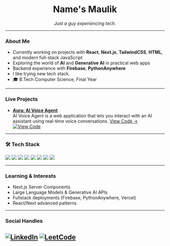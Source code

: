 <h1 align="center">Name's Maulik</h1>
<p align="center">
  <em>Just a guy experiencing tech.</em>
</p>

---

### About Me

- Currently working on projects with **React**, **Next.js**, **TailwindCSS**, **HTML**, and modern full-stack JavaScript
- Exploring the world of **AI** and **Generative AI** in practical web apps
- Backend experience with **Firebase**, **PythonAnywhere**
- I like trying new tech stack.
- 🎓 B.Tech Computer Science, Final Year

---
### Live Projects  

- **[Aura: AI Voice Agent](https://maulik-g.github.io/ai-voice-agent/)**  
  AI Voice Agent is a web application that lets you interact with an AI assistant using real-time voice conversations.
  [View Code →](https://github.com/Maulik-G/aura-voice-agent)
  [![View Code](https://img.shields.io/badge/View_Code-black?style=for-the-badge&logo=github)](https://github.com/Maulik-G/ai-voice-agent)


---

### 🛠️ Tech Stack

<p>
  <img src="https://img.shields.io/badge/HTML5-e34c26?style=for-the-badge&logo=html5&logoColor=white"/>
  <img src="https://img.shields.io/badge/TailwindCSS-38B2AC?style=for-the-badge&logo=tailwind-css&logoColor=white"/>
  <img src="https://img.shields.io/badge/Next.js-000?style=for-the-badge&logo=next.js&logoColor=white"/>
  <img src="https://img.shields.io/badge/React-20232A?style=for-the-badge&logo=react&logoColor=61DAFB"/>
  <img src="https://img.shields.io/badge/Firebase-ffca28?style=for-the-badge&logo=firebase&logoColor=black"/>
  <img src="https://img.shields.io/badge/PythonAnywhere-306998?style=for-the-badge&logo=python&logoColor=white"/>
  <img src="https://img.shields.io/badge/AI-ffb13b?style=for-the-badge&logoColor=black"/>
  <img src="https://img.shields.io/badge/Generative%20AI-9644B6?style=for-the-badge"/>
</p>

---

### Learning & Interests

- Next.js Server Components  
- Large Language Models & Generative AI APIs  
- Fullstack deployments (Firebase, PythonAnywhere, Vercel)  
- React/Next advanced patterns  

---


### Social Handles

[![LinkedIn](https://img.shields.io/badge/LinkedIn-0077B5?style=for-the-badge&logo=linkedin&logoColor=white)](https://linkedin.com/in/maulikgaur)
[![LeetCode](https://img.shields.io/badge/LeetCode-FFA116?style=for-the-badge&logo=leetcode&logoColor=white)](https://leetcode.com/u/Maulik-G/)
---
